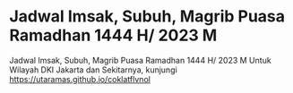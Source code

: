 # Jadwal Imsak, Subuh, Magrib Puasa Ramadhan 1444 H/ 2023 M
Jadwal Imsak, Subuh, Magrib Puasa Ramadhan 1444 H/ 2023 M Untuk Wilayah DKI Jakarta dan Sekitarnya, kunjungi https://utaramas.github.io/coklatflvnol

